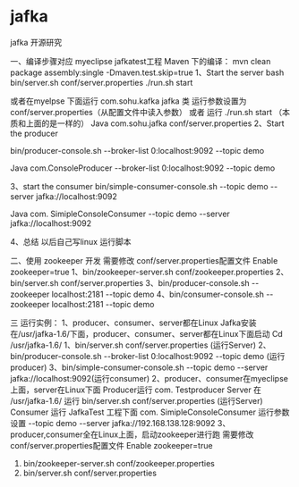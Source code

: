 # jafka
jafka 开源研究

一、编译步骤对应 myeclipse  jafkatest工程
Maven 下的编译：
mvn clean package assembly:single -Dmaven.test.skip=true
1、Start the server
bash bin/server.sh conf/server.properties
./run.sh start

或者在myelpse 下面运行  com.sohu.kafka   jafka 类
运行参数设置为  conf/server.properties（从配置文件中读入参数）
或者 运行 ./run.sh start （本质和上面的是一样的）
Java com.sohu.jafka  conf/server.properties
2、Start the producer

bin/producer-console.sh --broker-list 0:localhost:9092 --topic demo

Java com.ConsoleProducer  --broker-list 0:localhost:9092 --topic demo


3、start the consumer
 bin/simple-consumer-console.sh --topic demo --server jafka://localhost:9092


Java com. SimipleConsoleConsumer --topic demo --server jafka://localhost:9092


4、总结 以后自己写linux 运行脚本


二、使用 zookeeper 开发
需要修改 conf/server.properties配置文件
Enable zookeeper=true
1、bin/zookeeper-server.sh conf/zookeeper.properties 
2、bin/server.sh conf/server.properties 
3、bin/producer-console.sh --zookeeper localhost:2181 --topic demo
4、bin/consumer-console.sh --zookeeper localhost:2181 --topic demo



三 运行实例：
1、producer、consumer、server都在Linux
Jafka安装在/usr/jafka-1.6/下面，producer、consumer、server都在Linux下面启动
Cd /usr/jafka-1.6/
1、bin/server.sh conf/server.properties   (运行Server)
2、bin/producer-console.sh --broker-list 0:localhost:9092 --topic demo (运行 producer)
3、bin/simple-consumer-console.sh --topic demo --server jafka://localhost:9092(运行consumer)
2、producer、consumer在myeclipse上面，server在Linux下面
Producer运行 com. Testproducer 
Server 在 /usr/jafka-1.6/ 运行 bin/server.sh conf/server.properties   (运行Server)
Consumer 运行 JafkaTest 工程下面 com. SimipleConsoleConsumer 运行参数设置 --topic demo --server jafka://192.168.138.128:9092
3、producer,consumer全在Linux上面，启动zookeeper进行跑
需要修改 conf/server.properties配置文件
Enable zookeeper=true
1)	bin/zookeeper-server.sh conf/zookeeper.properties 
2)	bin/server.sh conf/server.properties 
